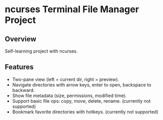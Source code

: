 # ncurses Terminal File Manager Project

## Overview
Self-learning project with ncurses.

## Features

- Two-pane view (left = current dir, right = preview).
- Navigate directories with arrow keys, enter to open, backspace to backward.
- Show file metadata (size, permissions, modified time).
- Support basic file ops: copy, move, delete, rename. (currently not supported)
- Bookmark favorite directories with hotkeys. (currently not supported)